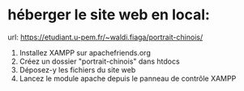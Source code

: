 # héberger le site web en local:

url:
https://etudiant.u-pem.fr/~waldi.fiaga/portrait-chinois/

1. Installez XAMPP sur apachefriends.org
2. Créez un dossier "portrait-chinois" dans htdocs
3. Déposez-y les fichiers du site web
4. Lancez le module apache depuis le panneau de contrôle XAMPP